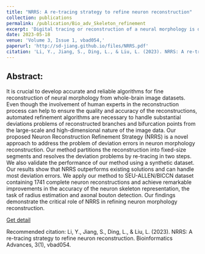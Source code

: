 ```yaml
---
title: "NRRS: A re-tracing strategy to refine neuron reconstruction"
collection: publications
permalink: /publication/Bio_adv_Skeleton_refinement
excerpt: 'Digital tracing or reconstruction of a neural morphology is defined to geometrically model the backbone of neurites with countable topologically connected structure components like 3D spheres or lines segments, and stores the coordinate, thickness and graph connectivity information in SWC file. Here, we introduce a Neuron Reconstruction Refinement Strategy (NRRS) to address the deviation issues in neuron tracing.'
date: 2023-05-18
venue: 'Volume 3, Issue 1, vbad054,'
paperurl: 'http://sd-jiang.github.io/files/NRRS.pdf'
citation: 'Li, Y., Jiang, S., Ding, L., & Liu, L. (2023). NRRS: A re-tracing strategy to refine neuron reconstruction. Bioinformatics Advances, 3(1), vbad054.'
---
```

## Abstract:

It is crucial to develop accurate and reliable algorithms for fine reconstruction of neural morphology from whole-brain image datasets. Even though the involvement of human experts in the reconstruction process can help to ensure the quality and accuracy of the reconstructions, automated refinement algorithms are necessary to handle substantial deviations problems of reconstructed branches and bifurcation points from the large-scale and high-dimensional nature of the image data. Our proposed Neuron Reconstruction Refinement Strategy (NRRS) is a novel approach to address the problem of deviation errors in neuron morphology reconstruction. Our method partitions the reconstruction into fixed-size segments and resolves the deviation problems by re-tracing in two steps. We also validate the performance of our method using a synthetic dataset. Our results show that NRRS outperforms existing solutions and can handle most deviation errors. We apply our method to SEU-ALLEN/BICCN dataset containing 1741 complete neuron reconstructions and achieve remarkable improvements in the accuracy of the neuron skeleton representation, the task of radius estimation and axonal bouton detection. Our findings demonstrate the critical role of NRRS in refining neuron morphology reconstruction.

[Get detail](http://sd-jiang.github.io/files/NRRS.pdf)

Recommended citation: Li, Y., Jiang, S., Ding, L., & Liu, L. (2023). NRRS: A re-tracing strategy to refine neuron reconstruction. Bioinformatics Advances, 3(1), vbad054.
